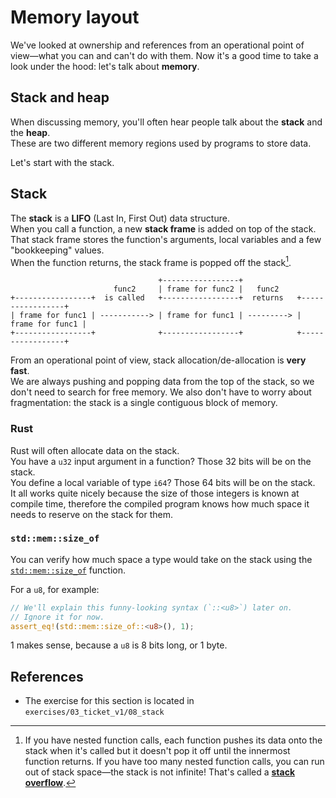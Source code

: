 # Memory layout

We've looked at ownership and references from an operational point of view—what you can and can't do with them.
Now it's a good time to take a look under the hood: let's talk about **memory**.

## Stack and heap

When discussing memory, you'll often hear people talk about the **stack** and the **heap**.\
These are two different memory regions used by programs to store data.

Let's start with the stack.

## Stack

The **stack** is a **LIFO** (Last In, First Out) data structure.\
When you call a function, a new **stack frame** is added on top of the stack. That stack frame stores
the function's arguments, local variables and a few "bookkeeping" values.\
When the function returns, the stack frame is popped off the stack[^stack-overflow].

```text
                                 +-----------------+
                       func2     | frame for func2 |   func2
+-----------------+  is called   +-----------------+  returns   +-----------------+
| frame for func1 | -----------> | frame for func1 | ---------> | frame for func1 |
+-----------------+              +-----------------+            +-----------------+
```

From an operational point of view, stack allocation/de-allocation is **very fast**.\
We are always pushing and popping data from the top of the stack, so we don't need to search for free memory.
We also don't have to worry about fragmentation: the stack is a single contiguous block of memory.

### Rust

Rust will often allocate data on the stack.\
You have a `u32` input argument in a function? Those 32 bits will be on the stack.\
You define a local variable of type `i64`? Those 64 bits will be on the stack.\
It all works quite nicely because the size of those integers is known at compile time, therefore
the compiled program knows how much space it needs to reserve on the stack for them.

### `std::mem::size_of`

You can verify how much space a type would take on the stack
using the [`std::mem::size_of`](https://doc.rust-lang.org/std/mem/fn.size_of.html) function.

For a `u8`, for example:

```rust
// We'll explain this funny-looking syntax (`::<u8>`) later on.
// Ignore it for now.
assert_eq!(std::mem::size_of::<u8>(), 1);
```

1 makes sense, because a `u8` is 8 bits long, or 1 byte.

## References

- The exercise for this section is located in `exercises/03_ticket_v1/08_stack`

[^stack-overflow]: If you have nested function calls, each function pushes its data onto the stack when it's called but
it doesn't pop it off until the innermost function returns.
If you have too many nested function calls, you can run out of stack space—the stack is not infinite!
That's called a [**stack overflow**](https://en.wikipedia.org/wiki/Stack_overflow).
